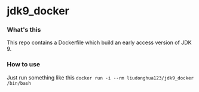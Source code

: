 # jdk9_docker

### What's this

This repo contains a Dockerfile which build an early access version of JDK 9.

### How to use

Just run something like this `docker run -i --rm liudonghua123/jdk9_docker /bin/bash`
